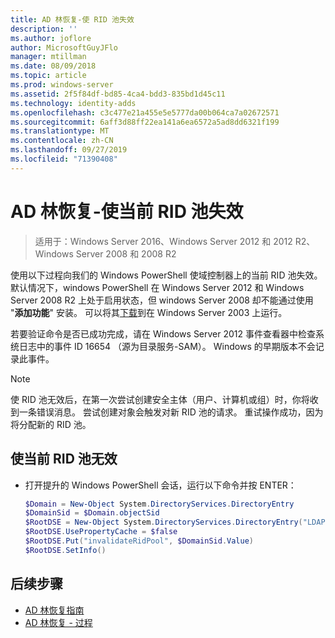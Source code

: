 ```yaml
---
title: AD 林恢复-使 RID 池失效
description: ''
ms.author: joflore
author: MicrosoftGuyJFlo
manager: mtillman
ms.date: 08/09/2018
ms.topic: article
ms.prod: windows-server
ms.assetid: 2f5f84df-bd85-4ca4-bdd3-835bd1d45c11
ms.technology: identity-adds
ms.openlocfilehash: c3c477e21a455e5e5777da00b064ca7a02672571
ms.sourcegitcommit: 6aff3d88ff22ea141a6ea6572a5ad8dd6321f199
ms.translationtype: MT
ms.contentlocale: zh-CN
ms.lasthandoff: 09/27/2019
ms.locfileid: "71390408"
---
```

# <a name="ad-forest-recovery---invalidating-the-current-rid-pool"></a>AD 林恢复-使当前 RID 池失效  

>适用于：Windows Server 2016、Windows Server 2012 和 2012 R2、Windows Server 2008 和 2008 R2

使用以下过程向我们的 Windows PowerShell 使域控制器上的当前 RID 池失效。 默认情况下，windows PowerShell 在 Windows Server 2012 和 Windows Server 2008 R2 上处于启用状态，但 windows Server 2008 却不能通过使用 "**添加功能**" 安装。 可以将其[下载](https://www.microsoft.com/download/details.aspx?id=20020)到在 Windows Server 2003 上运行。  

若要验证命令是否已成功完成，请在 Windows Server 2012 事件查看器中检查系统日志中的事件 ID 16654 （源为目录服务-SAM）。 Windows 的早期版本不会记录此事件。  
  
> [!NOTE]
> 使 RID 池无效后，在第一次尝试创建安全主体（用户、计算机或组）时，你将收到一条错误消息。 尝试创建对象会触发对新 RID 池的请求。 重试操作成功，因为将分配新的 RID 池。  
  
## <a name="to-invalidate-the-current-rid-pool"></a>使当前 RID 池无效  
  
- 打开提升的 Windows PowerShell 会话，运行以下命令并按 ENTER：  

   ```powershell
   $Domain = New-Object System.DirectoryServices.DirectoryEntry  
   $DomainSid = $Domain.objectSid  
   $RootDSE = New-Object System.DirectoryServices.DirectoryEntry("LDAP://RootDSE")  
   $RootDSE.UsePropertyCache = $false  
   $RootDSE.Put("invalidateRidPool", $DomainSid.Value)  
   $RootDSE.SetInfo()  
   ```  

## <a name="next-steps"></a>后续步骤

- [AD 林恢复指南](AD-Forest-Recovery-Guide.md)
- [AD 林恢复 - 过程](AD-Forest-Recovery-Procedures.md)

